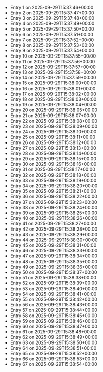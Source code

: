 - Entry 1 on 2025-09-29T15:37:46+00:00
- Entry 2 on 2025-09-29T15:37:47+00:00
- Entry 3 on 2025-09-29T15:37:48+00:00
- Entry 4 on 2025-09-29T15:37:49+00:00
- Entry 5 on 2025-09-29T15:37:50+00:00
- Entry 6 on 2025-09-29T15:37:51+00:00
- Entry 7 on 2025-09-29T15:37:52+00:00
- Entry 8 on 2025-09-29T15:37:53+00:00
- Entry 9 on 2025-09-29T15:37:54+00:00
- Entry 10 on 2025-09-29T15:37:55+00:00
- Entry 11 on 2025-09-29T15:37:56+00:00
- Entry 12 on 2025-09-29T15:37:57+00:00
- Entry 13 on 2025-09-29T15:37:58+00:00
- Entry 14 on 2025-09-29T15:37:59+00:00
- Entry 15 on 2025-09-29T15:38:00+00:00
- Entry 16 on 2025-09-29T15:38:01+00:00
- Entry 17 on 2025-09-29T15:38:02+00:00
- Entry 18 on 2025-09-29T15:38:03+00:00
- Entry 19 on 2025-09-29T15:38:04+00:00
- Entry 20 on 2025-09-29T15:38:05+00:00
- Entry 21 on 2025-09-29T15:38:07+00:00
- Entry 22 on 2025-09-29T15:38:08+00:00
- Entry 23 on 2025-09-29T15:38:09+00:00
- Entry 24 on 2025-09-29T15:38:10+00:00
- Entry 25 on 2025-09-29T15:38:11+00:00
- Entry 26 on 2025-09-29T15:38:12+00:00
- Entry 27 on 2025-09-29T15:38:13+00:00
- Entry 28 on 2025-09-29T15:38:14+00:00
- Entry 29 on 2025-09-29T15:38:15+00:00
- Entry 30 on 2025-09-29T15:38:16+00:00
- Entry 31 on 2025-09-29T15:38:17+00:00
- Entry 32 on 2025-09-29T15:38:18+00:00
- Entry 33 on 2025-09-29T15:38:19+00:00
- Entry 34 on 2025-09-29T15:38:20+00:00
- Entry 35 on 2025-09-29T15:38:21+00:00
- Entry 36 on 2025-09-29T15:38:22+00:00
- Entry 37 on 2025-09-29T15:38:23+00:00
- Entry 38 on 2025-09-29T15:38:24+00:00
- Entry 39 on 2025-09-29T15:38:25+00:00
- Entry 40 on 2025-09-29T15:38:26+00:00
- Entry 41 on 2025-09-29T15:38:27+00:00
- Entry 42 on 2025-09-29T15:38:28+00:00
- Entry 43 on 2025-09-29T15:38:29+00:00
- Entry 44 on 2025-09-29T15:38:30+00:00
- Entry 45 on 2025-09-29T15:38:31+00:00
- Entry 46 on 2025-09-29T15:38:33+00:00
- Entry 47 on 2025-09-29T15:38:34+00:00
- Entry 48 on 2025-09-29T15:38:35+00:00
- Entry 49 on 2025-09-29T15:38:36+00:00
- Entry 50 on 2025-09-29T15:38:37+00:00
- Entry 51 on 2025-09-29T15:38:38+00:00
- Entry 52 on 2025-09-29T15:38:39+00:00
- Entry 53 on 2025-09-29T15:38:40+00:00
- Entry 54 on 2025-09-29T15:38:41+00:00
- Entry 55 on 2025-09-29T15:38:42+00:00
- Entry 56 on 2025-09-29T15:38:43+00:00
- Entry 57 on 2025-09-29T15:38:44+00:00
- Entry 58 on 2025-09-29T15:38:45+00:00
- Entry 59 on 2025-09-29T15:38:46+00:00
- Entry 60 on 2025-09-29T15:38:47+00:00
- Entry 61 on 2025-09-29T15:38:48+00:00
- Entry 62 on 2025-09-29T15:38:49+00:00
- Entry 63 on 2025-09-29T15:38:50+00:00
- Entry 64 on 2025-09-29T15:38:51+00:00
- Entry 65 on 2025-09-29T15:38:52+00:00
- Entry 66 on 2025-09-29T15:38:53+00:00
- Entry 67 on 2025-09-29T15:38:54+00:00
